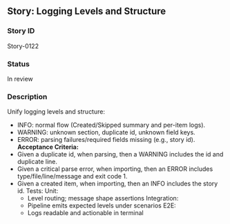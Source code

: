 ## Story: Logging Levels and Structure

### Story ID

Story-0122

### Status

In review

### Description

Unify logging levels and structure:
- INFO: normal flow (Created/Skipped summary and per-item logs).
- WARNING: unknown section, duplicate id, unknown field keys.
- ERROR: parsing failures/required fields missing (e.g., story id).
  **Acceptance Criteria:**
- Given a duplicate id, when parsing, then a WARNING includes the id and duplicate line.
- Given a critical parse error, when importing, then an ERROR includes type/file/line/message and exit code 1.
- Given a created item, when importing, then an INFO includes the story id.
  Tests:
  Unit:
  - Level routing; message shape assertions
    Integration:
  - Pipeline emits expected levels under scenarios
    E2E:
  - Logs readable and actionable in terminal


